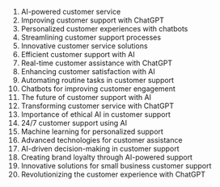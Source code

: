 

1. AI-powered customer service
2. Improving customer support with ChatGPT
3. Personalized customer experiences with chatbots
4. Streamlining customer support processes
5. Innovative customer service solutions
6. Efficient customer support with AI
7. Real-time customer assistance with ChatGPT
8. Enhancing customer satisfaction with AI
9. Automating routine tasks in customer support
10. Chatbots for improving customer engagement
11. The future of customer support with AI
12. Transforming customer service with ChatGPT
13. Importance of ethical AI in customer support
14. 24/7 customer support using AI
15. Machine learning for personalized support
16. Advanced technologies for customer assistance
17. AI-driven decision-making in customer support
18. Creating brand loyalty through AI-powered support
19. Innovative solutions for small business customer support
20. Revolutionizing the customer experience with ChatGPT
